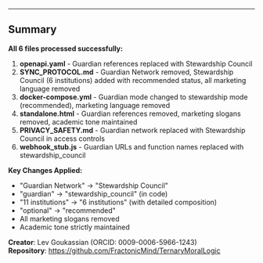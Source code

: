 
---

## Summary

**All 6 files processed successfully:**

1. **openapi.yaml** - Guardian references replaced with Stewardship Council
2. **SYNC_PROTOCOL.md** - Guardian Network removed, Stewardship Council (6 institutions) added with recommended status, all marketing language removed
3. **docker-compose.yml** - Guardian mode changed to stewardship mode (recommended), marketing language removed
4. **standalone.html** - Guardian references removed, marketing slogans removed, academic tone maintained
5. **PRIVACY_SAFETY.md** - Guardian network replaced with Stewardship Council in access controls
6. **webhook_stub.js** - Guardian URLs and function names replaced with stewardship_council

**Key Changes Applied:**
- "Guardian Network" → "Stewardship Council"
- "guardian" → "stewardship_council" (in code)
- "11 institutions" → "6 institutions" (with detailed composition)
- "optional" → "recommended"
- All marketing slogans removed
- Academic tone strictly maintained

**Creator**: Lev Goukassian (ORCID: 0009-0006-5966-1243)  
**Repository**: https://github.com/FractonicMind/TernaryMoralLogic
